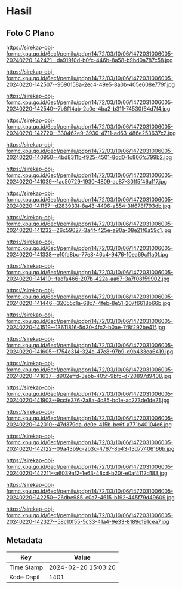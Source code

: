 # Hasil

## Foto C Plano

https://sirekap-obj-formc.kpu.go.id/6ecf/pemilu/pdpr/14/72/03/10/06/1472031006005-20240220-142421--da91910d-b0fc-446b-8a58-b9bd0a787c58.jpg

https://sirekap-obj-formc.kpu.go.id/6ecf/pemilu/pdpr/14/72/03/10/06/1472031006005-20240220-142507--9690158a-2ec4-49e5-8a0b-405e608e779f.jpg

https://sirekap-obj-formc.kpu.go.id/6ecf/pemilu/pdpr/14/72/03/10/06/1472031006005-20240220-142540--7b8f14ab-2c0e-4ba2-b311-74530f64d7f4.jpg

https://sirekap-obj-formc.kpu.go.id/6ecf/pemilu/pdpr/14/72/03/10/06/1472031006005-20240220-142720--330462e9-3930-4711-ad63-486e253637c2.jpg

https://sirekap-obj-formc.kpu.go.id/6ecf/pemilu/pdpr/14/72/03/10/06/1472031006005-20240220-140950--4bd8311b-f925-4501-8dd0-1c806fc799b2.jpg

https://sirekap-obj-formc.kpu.go.id/6ecf/pemilu/pdpr/14/72/03/10/06/1472031006005-20240220-141039--1ac50729-1930-4809-ac87-30ff5f46a117.jpg

https://sirekap-obj-formc.kpu.go.id/6ecf/pemilu/pdpr/14/72/03/10/06/1472031006005-20240220-141157--d283933f-8a43-4496-a554-3ff678f793db.jpg

https://sirekap-obj-formc.kpu.go.id/6ecf/pemilu/pdpr/14/72/03/10/06/1472031006005-20240220-141232--26c59027-3a4f-425e-a90a-08e21f6a59c1.jpg

https://sirekap-obj-formc.kpu.go.id/6ecf/pemilu/pdpr/14/72/03/10/06/1472031006005-20240220-141338--e10fa8bc-77e8-46c4-9476-10ea69cf1a0f.jpg

https://sirekap-obj-formc.kpu.go.id/6ecf/pemilu/pdpr/14/72/03/10/06/1472031006005-20240220-141410--fadfa466-207b-422a-aa67-3a7f08f59902.jpg

https://sirekap-obj-formc.kpu.go.id/6ecf/pemilu/pdpr/14/72/03/10/06/1472031006005-20240220-141446--32055c1a-68c7-4feb-8e51-207f6618b66b.jpg

https://sirekap-obj-formc.kpu.go.id/6ecf/pemilu/pdpr/14/72/03/10/06/1472031006005-20240220-141519--13611816-5d30-4fc2-b0ae-7f8f292be41f.jpg

https://sirekap-obj-formc.kpu.go.id/6ecf/pemilu/pdpr/14/72/03/10/06/1472031006005-20240220-141605--f754c314-324e-47e8-97b9-d9b433ea6419.jpg

https://sirekap-obj-formc.kpu.go.id/6ecf/pemilu/pdpr/14/72/03/10/06/1472031006005-20240220-141637--d902effd-3ebb-405f-9bfc-d720897d9408.jpg

https://sirekap-obj-formc.kpu.go.id/6ecf/pemilu/pdpr/14/72/03/10/06/1472031006005-20240220-141903--9ccfe376-2a8a-4c85-bc1e-ac273de1de21.jpg

https://sirekap-obj-formc.kpu.go.id/6ecf/pemilu/pdpr/14/72/03/10/06/1472031006005-20240220-142010--47d379da-de0e-415b-be6f-a771b40104e6.jpg

https://sirekap-obj-formc.kpu.go.id/6ecf/pemilu/pdpr/14/72/03/10/06/1472031006005-20240220-142122--09a43b9c-2b3c-4767-8b43-f3d77406166b.jpg

https://sirekap-obj-formc.kpu.go.id/6ecf/pemilu/pdpr/14/72/03/10/06/1472031006005-20240220-142211--a6039af2-1e63-48cd-b20f-e0af4112d183.jpg

https://sirekap-obj-formc.kpu.go.id/6ecf/pemilu/pdpr/14/72/03/10/06/1472031006005-20240220-142250--26dbe985-c0a7-4615-b192-445f79d49609.jpg

https://sirekap-obj-formc.kpu.go.id/6ecf/pemilu/pdpr/14/72/03/10/06/1472031006005-20240220-142327--58c10f55-5c33-41a4-9e33-8189c191cea7.jpg


## Metadata

| Key        | Value               |
| ---------- | ------------------- |
| Time Stamp | 2024-02-20 15:03:20 |
| Kode Dapil | 1401                |



